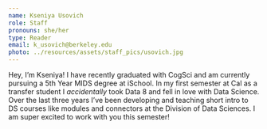 ```yaml
---
name: Kseniya Usovich
role: Staff
pronouns: she/her
type: Reader
email: k_usovich@berkeley.edu
photo: ../resources/assets/staff_pics/usovich.jpg
---
```


Hey, I’m Kseniya! I have recently graduated with CogSci and am currently pursuing a 5th Year MIDS degree at iSchool. In my first semester at Cal as a transfer student I *accidentally* took Data 8 and fell in love with Data Science. Over the last three years I’ve been developing and teaching short intro to DS courses like modules and connectors at the Division of Data Sciences. I am super excited to work with you this semester!

